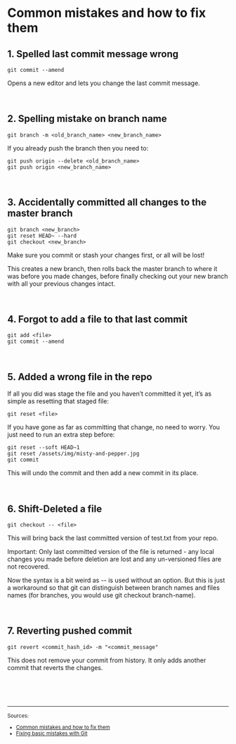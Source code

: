 # Common mistakes and how to fix them


## 1. Spelled last commit message wrong
```
git commit --amend
```

Opens a new editor and lets you change the last commit message.

<br>

## 2. Spelling mistake on branch name
```
git branch -m <old_branch_name> <new_branch_name>
```

If you already push the branch then you need to:
```
git push origin --delete <old_branch_name>
git push origin <new_branch_name>
```

<br>

## 3. Accidentally committed all changes to the master branch

```
git branch <new_branch>
git reset HEAD~ --hard
git checkout <new_branch>
```
Make sure you commit or stash your changes first, or all will be lost!

This creates a new branch, then rolls back the master branch to where it was before you made changes, before finally checking out your new branch with all your previous changes intact.

<br>

## 4. Forgot to add a file to that last commit
```
git add <file>
git commit --amend
```

<br>

## 5. Added a wrong file in the repo
If all you did was stage the file and you haven’t committed it yet, it’s as simple as resetting that staged file:
```
git reset <file>
```
If you have gone as far as committing that change, no need to worry. You just need to run an extra step before:
```
git reset --soft HEAD~1
git reset /assets/img/misty-and-pepper.jpg
git commit
```
This will undo the commit and then add a new commit in its place.

<br>

## 6. Shift-Deleted a file
```
git checkout -- <file>
```
This will bring back the last committed version of test.txt from your repo.

Important: Only last committed version of the file is returned - any local changes you made before deletion are lost and any un-versioned files are not recovered.

Now the syntax is a bit weird as -- is used without an option. But this is just a workaround so that git can distinguish between branch names and files names (for branches, you would use git checkout branch-name).

<br>

## 7. Reverting pushed commit
```
git revert <commit_hash_id> -m "<commit_message"
```
This does not remove your commit from history. It only adds another commit that reverts the changes.

<br>
<br>
<br>

<hr>



<small>
Sources:
<ul>
    <li>
        <a href="https://medium.com/@iAnkurBiswas/common-git-mistakes-and-how-to-fix-them-10184cd5fa77">Common mistakes and how to fix them
        </a>
    </li>
    <li>
        <a href="https://dev.to/abh1navv/fixing-basic-mistakes-with-git-4m4l">Fixing basic mistakes with Git 
        </a>
    </li>
</ul>
</small>